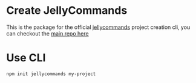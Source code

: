 # Create JellyCommands

This is the package for the official [jellycommands](https://github.com/ghostdevv/jellycommands) project creation cli, you can checkout the [main repo here](https://github.com/ghostdevv/jellycommands)

# Use CLI

```bash
npm init jellycommands my-project
```